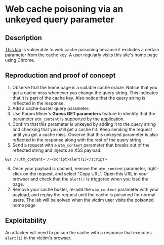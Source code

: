 # Web cache poisoning via an unkeyed query parameter

## Description

[This lab](https://portswigger.net/web-security/web-cache-poisoning/exploiting-implementation-flaws/lab-web-cache-poisoning-unkeyed-param) is vulnerable to web cache poisoning because it excludes a certain parameter from the cache key. A user regularly visits this site's home page using Chrome. 

## Reproduction and proof of concept

1. Observe that the home page is a suitable cache oracle. Notice that you get a cache miss whenever you change the query string. This indicates that it is part of the cache key. Also notice that the query string is reflected in the response.
2. Add a cache-buster query parameter.
3. Use Param Miner's **Guess GET parameters** feature to identify that the parameter `utm_content` is supported by the application.
4. Confirm that this parameter is unkeyed by adding it to the query string and checking that you still get a cache hit. Keep sending the request until you get a cache miss. Observe that this unkeyed parameter is also reflected in the response along with the rest of the query string.
5. Send a request with a `utm_content` parameter that breaks out of the reflected string and injects an XSS payload:

```text
GET /?utm_content='/><script>alert(1)</script>
```

6. Once your payload is cached, remove the `utm_content` parameter, right-click on the request, and select "Copy URL". Open this URL in your browser and check that the `alert()` is triggered when you load the page.
7. Remove your cache buster, re-add the `utm_content` parameter with your payload, and replay the request until the cache is poisoned for normal users. The lab will be solved when the victim user visits the poisoned home page

## Exploitability

An attacker will need to poison the cache with a response that executes `alert(1)` in the victim's browser. 
